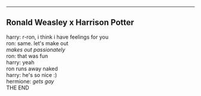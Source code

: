 ------------------------------------------
Ronald Weasley x Harrison Potter 
------------------------------------------
harry: r-ron, i think i have feelings for you <br>
ron: same. let's make out <br>
*makes out passionately* <br>
ron: that was fun <br>
harry: yeah <br>
ron runs away naked <br>
harry: he's so nice :) <br>
hermione: *gets gay* <br>
THE END 
